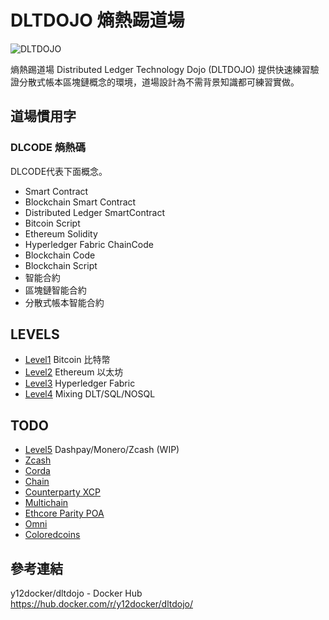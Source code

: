 # DLTDOJO 熵熱踢道場

![DLTDOJO](dltdojo.png "DLT DOJO")

熵熱踢道場 Distributed Ledger Technology Dojo (DLTDOJO) 提供快速練習驗證分散式帳本區塊鏈概念的環境，道場設計為不需背景知識都可練習實做。

## 道場慣用字

### DLCODE 熵熱碼
DLCODE代表下面概念。

* Smart Contract
* Blockchain Smart Contract
* Distributed Ledger SmartContract
* Bitcoin Script
* Ethereum Solidity
* Hyperledger Fabric ChainCode
* Blockchain Code
* Blockchain Script
* 智能合約
* 區塊鏈智能合約
* 分散式帳本智能合約

## LEVELS

* [Level1](levels/level1/) Bitcoin 比特幣
* [Level2](levels/level2/) Ethereum 以太坊
* [Level3](levels/level3/) Hyperledger Fabric
* [Level4](levels/level4/) Mixing DLT/SQL/NOSQL

## TODO

* [Level5](levels/level5/) Dashpay/Monero/Zcash (WIP)
* [Zcash](dockerfiles/zcash/)
* [Corda](dockerfiles/corda/)
* [Chain](dockerfiles/chain/)
* [Counterparty XCP](dockerfiles/xcp/)
* [Multichain](dockerfiles/multichain/)
* [Ethcore Parity POA](dockerfiles/ethparity/)
* [Omni](dockerfiles/omni/)
* [Coloredcoins](dockerfiles/coloredcoins/)

## 參考連結

y12docker/dltdojo - Docker Hub <https://hub.docker.com/r/y12docker/dltdojo/>
